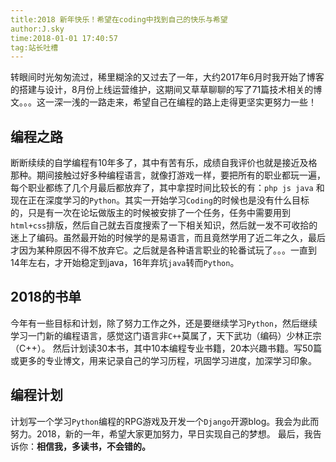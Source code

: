 ```yaml
---
title:2018 新年快乐！希望在coding中找到自己的快乐与希望
author:J.sky
time:2018-01-01 17:40:57
tag:站长吐槽
---
```


转眼间时光匆匆流过，稀里糊涂的又过去了一年，大约2017年6月时我开始了博客的搭建与设计，8月份上线运营维护，这期间又草草聊聊的写了71篇技术相关的博文。。。这一深一浅的一路走来，希望自己在编程的路上走得更坚实更努力一些！

## 编程之路

断断续续的自学编程有10年多了，其中有苦有乐，成绩自我评价也就是接近及格那种。期间接触过好多种编程语言，就像打游戏一样，要把所有的职业都玩一遍，每个职业都练了几个月最后都放弃了，其中拿捏时间比较长的有：`php js java` 和现在正在深度学习的`Python`。其实一开始学习`Coding`的时候也是没有什么目标的，只是有一次在论坛做版主的时候被安排了一个任务，任务中需要用到`html+css`排版，然后自己就去百度搜索了一下相关知识，然后就一发不可收拾的迷上了编码。虽然最开始的时候学的是易语言，而且竟然学用了近二年之久，最后才因为某种原因不得不放弃它。之后就是各种语言职业的轮番试玩了。。。一直到14年左右，才开始稳定到java，16年弃坑`java`转而`Python`。

## 2018的书单

今年有一些目标和计划，除了努力工作之外，还是要继续学习`Python`，然后继续学习一门新的编程语言，感觉这门语言非`C++`莫属了，天下武功（编码）少林正宗（C++）。
然后计划读30本书，其中10本编程专业书籍，20本兴趣书籍。写50篇或更多的专业博文，用来记录自己的学习历程，巩固学习进度，加深学习印象。

##  编程计划

计划写一个学习`Python`编程的RPG游戏及开发一个`Django`开源blog。我会为此而努力。2018，新的一年，希望大家更加努力，早日实现自己的梦想。
最后，我告诉你：**相信我，多读书，不会错的。**